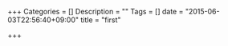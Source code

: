 +++
Categories = []
Description = ""
Tags = []
date = "2015-06-03T22:56:40+09:00"
title = "first"

+++


